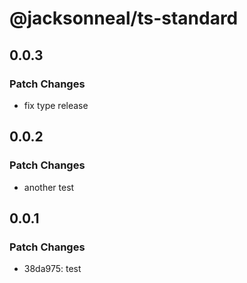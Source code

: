 # @jacksonneal/ts-standard

## 0.0.3

### Patch Changes

- fix type release

## 0.0.2

### Patch Changes

- another test

## 0.0.1

### Patch Changes

- 38da975: test
